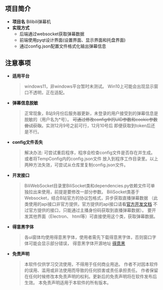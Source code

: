 
## 项目简介

- **项目名** Bilibili弹幕机
- **实现方式**
  - 后端通过websocket获取弹幕数据
  - 前端使用pyqt设计界面(设置界面、显示界面和托盘界面)
  - 通过config.json配置文件格式化输出弹幕信息

## 注意事项

- **适用平台** 
  > windows11，非windows平台暂时未测试。
    Win10上可能会出现显示窗口不透明，正在适配。
- **弹幕信息脱敏** 
  > 正常现象，B站9月份后服务器更新，未登录的用户接受到的弹幕信息是脱敏的（用户名为*号）。
    ~~可通过修改config中的UID参数和cookie参数尝试获取~~。实测12月9号之前可行，12月10号后
    即便获取到token后还是不行。
- **config文件丢失**
  > 解决办法: 可尝试重启程序，程序会检查config文件是否存在并生成。或者将TempConfig内的config.json文件
    放入到程序工作目录里。以上两种方法失效，可尝试从仓库里复制config.json文件。
- **开发接口**
  > BiliWebSocket目录里BiliSocket类和dependencies.py依赖文件可单独拉出来使用，前提是要修改一部分参数。
    BiliSocket类基于Websocket，结合B站官方的协议包格式，异步获取直播弹幕数据
   （此类使用的api接口非官方提供，官方提供的api接口请看[官方开发文档](https://open-live.bilibili.com/document/)
    不过官方提供的接口，只能通过主播身份码获取到直播弹幕数据）。
    要开发其他界面（Electron、 html等）可直接使用这个类，获取弹幕数据。
- **得意黑字体**
  > 各ui窗体均使用得意黑字体，使用者需先下载得意黑字体，否则窗口字体可能会显示部分错误，
    得意黑字体开源地址 [得意黑](https://github.com/atelier-anchor/smiley-sans)
- **免责声明**
  > 本软件仅供学习交流使用，不得用于任何商业用途。
    作者不对因本软件的误用、滥用或非法使用而导致的任何损害或责任承担责任。
    作者保留在任何时候修改本免责声明的权利。更新后的免责声明将在软件发布后生效。
    本免责声明适用于本软件的所有版本。
  